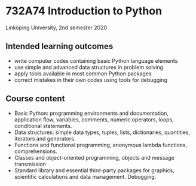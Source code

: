 # 732A74 Introduction to Python
Linköping University, 2nd semester 2020

## Intended learning outcomes

- write computer codes containing basic Python language elements 
- use simple and advanced data structures in problem solving 
- apply tools available in most common Python packages 
- correct mistakes in their own codes using tools for debugging


## Course content

- Basic Python: programming environments and documentation, application flow, variables, comments, numeric operators, loops, conditional statements.
- Data structures: simple data types, tuples, lists, dictionaries, quantities, iterators and generators.
- Functions and functional programming, anonymous lambda functions, comprehensions.
- Classes and object-oriented programming, objects and message transmission 
- Standard library and essential third-party packages for graphics, scientific calculations and data management.
Debugging.
